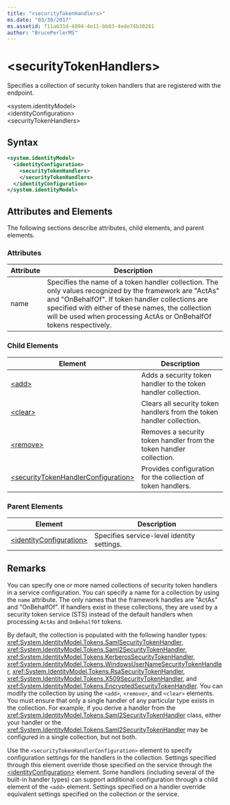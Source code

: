 ```yaml
---
title: "<securityTokenHandlers>"
ms.date: "03/30/2017"
ms.assetid: f11a631d-4094-4e11-bb03-4ede74b30281
author: "BrucePerlerMS"
---
```

# \<securityTokenHandlers>
Specifies a collection of security token handlers that are registered with the endpoint.  
  
 \<system.identityModel>  
\<identityConfiguration>  
\<securityTokenHandlers>  
  
## Syntax  
  
```xml  
<system.identityModel>  
  <identityConfiguration>  
    <securityTokenHandlers>  
    </securityTokenHandlers>  
  </identityConfiguration>  
</system.identityModel>  
```  
  
## Attributes and Elements  
 The following sections describe attributes, child elements, and parent elements.  
  
### Attributes  
  
|Attribute|Description|  
|---------------|-----------------|  
|name|Specifies the name of a token handler collection. The only values recognized by the framework are "ActAs" and "OnBehalfOf". If token handler collections are specified with either of these names, the collection will be used when processing ActAs or OnBehalfOf tokens respectively.|  
  
### Child Elements  
  
|Element|Description|  
|-------------|-----------------|  
|[\<add>](../../../../../docs/framework/configure-apps/file-schema/windows-identity-foundation/add.md)|Adds a security token handler to the token handler collection.|  
|[\<clear>](../../../../../docs/framework/configure-apps/file-schema/windows-identity-foundation/clear.md)|Clears all security token handlers from the token handler collection.|  
|[\<remove>](../../../../../docs/framework/configure-apps/file-schema/windows-identity-foundation/remove.md)|Removes a security token handler from the token handler collection.|  
|[\<securityTokenHandlerConfiguration>](../../../../../docs/framework/configure-apps/file-schema/windows-identity-foundation/securitytokenhandlerconfiguration.md)|Provides configuration for the collection of token handlers.|  
  
### Parent Elements  
  
|Element|Description|  
|-------------|-----------------|  
|[\<identityConfiguration>](../../../../../docs/framework/configure-apps/file-schema/windows-identity-foundation/identityconfiguration.md)|Specifies service-level identity settings.|  
  
## Remarks  
 You can specify one or more named collections of security token handlers in a service configuration. You can specify a name for a collection by using the `name` attribute. The only names that the framework handles are "ActAs" and "OnBehalfOf". If handlers exist in these collections, they are used by a security token service (STS) instead of the default handlers when processing `ActAs` and `OnBehalfOf` tokens.  
  
 By default, the collection is populated with the following handler types: <xref:System.IdentityModel.Tokens.SamlSecurityTokenHandler>, <xref:System.IdentityModel.Tokens.Saml2SecurityTokenHandler>, <xref:System.IdentityModel.Tokens.KerberosSecurityTokenHandler>, <xref:System.IdentityModel.Tokens.WindowsUserNameSecurityTokenHandler>, <xref:System.IdentityModel.Tokens.RsaSecurityTokenHandler>, <xref:System.IdentityModel.Tokens.X509SecurityTokenHandler>, and <xref:System.IdentityModel.Tokens.EncryptedSecurityTokenHandler>. You can modify the collection by using the `<add>`, `<remove>`, and `<clear>` elements. You must ensure that only a single handler of any particular type exists in the collection. For example, if you derive a handler from the <xref:System.IdentityModel.Tokens.Saml2SecurityTokenHandler> class, either your handler or the <xref:System.IdentityModel.Tokens.Saml2SecurityTokenHandler> may be configured in a single collection, but not both.  
  
 Use the `<securityTokenHandlerConfiguration>` element to specify configuration settings for the handlers in the collection. Settings specified through this element override those specified on the service through the [\<identityConfiguration>](../../../../../docs/framework/configure-apps/file-schema/windows-identity-foundation/identityconfiguration.md) element. Some handlers (including several of the built-in handler types) can support additional configuration through a child element of the `<add>` element. Settings specified on a handler override equivalent settings specified on the collection or the service.
